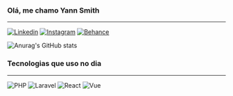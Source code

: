 
### Olá, me chamo Yann Smith
***
[![Linkedin](https://img.shields.io/badge/LinkedIn-0077B5?style=for-the-badge&logo=linkedin&logoColor=white)](https://www.linkedin.com/in/yann-smith-58a210265/)
[![Instagram](https://img.shields.io/badge/Instagram-E4405F?style=for-the-badge&logo=instagram&logoColor=white)](https://www.instagram.com/yannsmithfs/)
[![Behance](https://img.shields.io/badge/-Behance-blue?style=for-the-badge&logo=behance&logoColor=white)](https://www.behance.net/yannsmith)

![Anurag's GitHub stats](https://github-readme-stats.vercel.app/api?username=anuraghazra&show_icons=true&theme=transparent)

### Tecnologias que uso no dia
***
![PHP](https://img.shields.io/badge/PHP-777BB4?style=for-the-badge&logo=php&logoColor=white)
![Laravel](https://img.shields.io/badge/Laravel-FF2D20?style=for-the-badge&logo=laravel&logoColor=white)
![React](https://img.shields.io/badge/React-20232A?style=for-the-badge&logo=react&logoColor=61DAFB)
![Vue](https://img.shields.io/badge/Vue.js-35495E?style=for-the-badge&logo=vue.js&logoColor=4FC08D)
